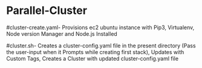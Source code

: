 # Parallel-Cluster
#cluster-create.yaml- Provisions ec2 ubuntu instance with Pip3, Virtualenv, Node version Manager and Node.js Installed


#cluster.sh- Creates a cluster-config.yaml file in the present directory (Pass the user-input when it Prompts while creating first stack), Updates with Custom Tags, Creates a Cluster with updated cluster-config.yaml file
 
